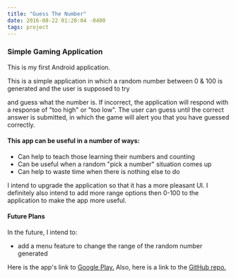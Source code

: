 ```yaml
---
title: "Guess The Number"
date: 2016-08-22 01:20:04 -0400
tags: project
---
```

### Simple Gaming Application ###

This is my first Android application.

This is a simple application in which a random number between 0 & 100 is generated and the user is supposed to try
<!--sep-->
and guess what the number is. If incorrect, the application will respond with a response of "too high" or "too low".
The user can guess until the correct answer is submitted, in which the game will alert you that you have guessed correctly.

#### This app can be useful in a number of ways: ####

- Can help to teach those learning their numbers and counting
- Can be useful when a random "pick a number" situation comes up
- Can help to waste time when there is nothing else to do

I intend to upgrade the application so that it has a more pleasant UI. I definitely also intend to add more range options then
0-100 to the application to make the app more useful.

#### Future Plans ####

In the future, I intend to:

- add a menu feature to change the range of the random number generated

Here is the app's link to [Google Play.](https://play.google.com/store/apps/details?id=io.github.ngbrown11.myfirstapp)
Also, here is a link to the [GitHub repo.](https://github.com/ngbrown11/guess-the-number)
